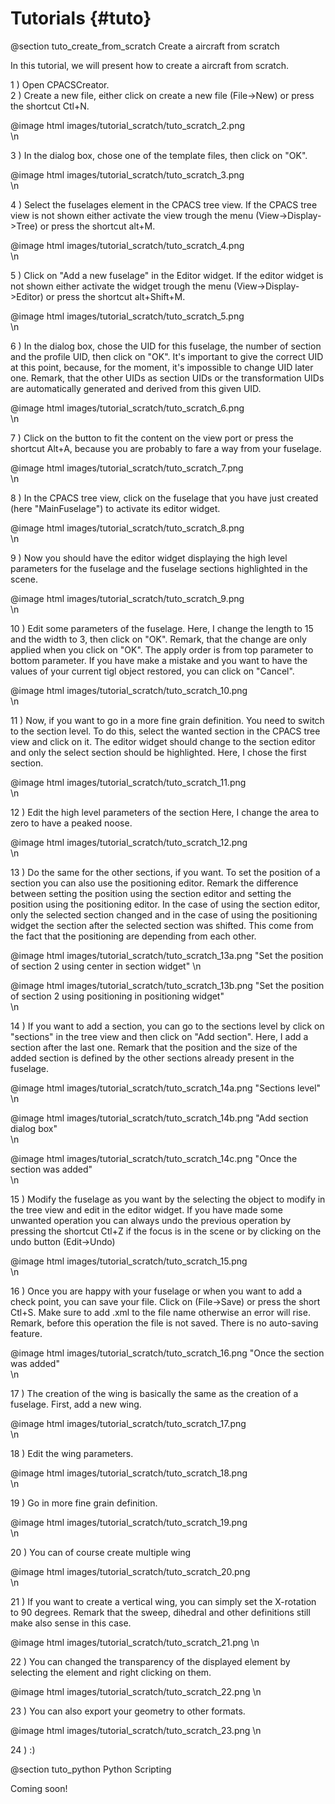 Tutorials {#tuto}
=========

@section tuto_create_from_scratch Create a aircraft from scratch

In this tutorial, we will present how to create a aircraft from scratch. 

1 ) Open CPACSCreator.     
2 ) Create a new file, either click on create a new file (File->New) or press the shortcut Ctl+N.

@image html images/tutorial_scratch/tuto_scratch_2.png    
\n

3 ) In the dialog box, chose one of the template files, then click on "OK".  

@image html images/tutorial_scratch/tuto_scratch_3.png            
\n

4 ) Select the fuselages element in the CPACS tree view. 
If the CPACS tree view is not shown either activate the view trough the menu (View->Display->Tree) 
or press the shortcut alt+M.    
  
@image html images/tutorial_scratch/tuto_scratch_4.png            
\n

5 ) Click on "Add a new fuselage" in the Editor widget.
  If the editor widget is not shown either activate the widget trough the menu (View->Display->Editor)
  or press the shortcut alt+Shift+M.
  
@image html images/tutorial_scratch/tuto_scratch_5.png            
\n

6 ) In the dialog box, chose the UID for this fuselage, the number of section and the profile UID, then click on "OK".
It's important to give the correct UID at this point, because, for the moment,
it's impossible to change UID later one. Remark, that the other UIDs as section UIDs or the transformation UIDs
are automatically generated and derived from this given UID.
   
@image html images/tutorial_scratch/tuto_scratch_6.png            
\n

7 ) Click on the button to fit the content on the view port or press the shortcut Alt+A,
because you are probably to fare a way from your fuselage.

@image html images/tutorial_scratch/tuto_scratch_7.png            
\n

8 ) In the CPACS tree view, click on the fuselage that you have just created (here "MainFuselage") to activate its editor widget.

@image html images/tutorial_scratch/tuto_scratch_8.png            
\n
     
9 ) Now you should have the editor widget displaying the high level parameters for the fuselage 
 and the fuselage sections highlighted in the scene. 
  
@image html images/tutorial_scratch/tuto_scratch_9.png            
\n

10 ) Edit some parameters of the fuselage. Here, I change the length to 15 and the width to 3, then click on "OK".
Remark, that the change are only applied when you click on "OK". The apply order is from top parameter to bottom parameter.
If you have make a mistake and you want to have the values of your current tigl object restored, you can click on "Cancel".
   
@image html images/tutorial_scratch/tuto_scratch_10.png            
\n

11 ) Now, if you want to go in a more fine grain definition. You need to switch to the section level. To do this, select the wanted 
section in the CPACS tree view and click on it. The editor widget should change to the section editor and only the
select section should be highlighted. Here, I chose the first section.

@image html images/tutorial_scratch/tuto_scratch_11.png            
\n


12 ) Edit the high level parameters of the section Here, I change the area to zero to have a peaked noose.

@image html images/tutorial_scratch/tuto_scratch_12.png            
\n

13 ) Do the same for the other sections, if you want. 
To set the position of a section you can also use the positioning editor. Remark the difference between setting the 
position using the section editor and setting the position using the positioning editor. 
In the case of using the section editor, only the selected section changed and in the case of using the positioning
widget the section after the selected section was shifted. This come from the fact that the positioning are depending
from each other. 


@image html images/tutorial_scratch/tuto_scratch_13a.png "Set the position of section 2 using center in section widget"
\n


@image html images/tutorial_scratch/tuto_scratch_13b.png  "Set the position of section 2 using positioning in positioning widget"          
\n

14 ) If you want to add a section, you can go to the sections level by click on "sections" in the tree view and then 
click on "Add section". Here, I add a section after the last one. 
Remark that the position and the size of the added section is defined by the other sections already present in the fuselage.
 
@image html images/tutorial_scratch/tuto_scratch_14a.png "Sections level"
\n


@image html images/tutorial_scratch/tuto_scratch_14b.png  "Add section dialog box"          
\n     
 
@image html images/tutorial_scratch/tuto_scratch_14c.png  "Once the section was added"          
\n     
    

15 ) Modify the fuselage as you want by the selecting the object to modify in the tree view and edit in the
editor widget. If you have made some unwanted operation you can always undo the previous operation by 
pressing the shortcut Ctl+Z if the focus is in the scene or by clicking on the undo button (Edit->Undo)  
 
@image html images/tutorial_scratch/tuto_scratch_15.png         
\n     
    
16 ) Once you are happy with your fuselage or when you want to add a check point, you can save your file. Click on 
(File->Save) or press the short Ctl+S. Make sure to add .xml to the file name otherwise an error will rise. 
Remark, before this operation the file is not saved. There is no auto-saving feature. 

@image html images/tutorial_scratch/tuto_scratch_16.png  "Once the section was added"          
\n     

17 ) The creation of the wing is basically the same as the creation of a fuselage. First, add a new wing.

@image html images/tutorial_scratch/tuto_scratch_17.png         
\n     


18 ) Edit the wing parameters. 

@image html images/tutorial_scratch/tuto_scratch_18.png   
\n     
    
19 ) Go in more fine grain definition.

 @image html images/tutorial_scratch/tuto_scratch_19.png    
 \n     
     
20 ) You can of course create multiple wing

@image html images/tutorial_scratch/tuto_scratch_20.png    
 \n 
 
21 ) If you want to create a vertical wing, you can simply set the X-rotation to 90 degrees.
Remark that the sweep, dihedral and other definitions still make also sense in this case. 

@image html images/tutorial_scratch/tuto_scratch_21.png
\n

22 ) You can changed the transparency of the displayed element by selecting the element and right clicking on them.

@image html images/tutorial_scratch/tuto_scratch_22.png
\n    
    
23 ) You can also export your geometry to other formats.     
      
@image html images/tutorial_scratch/tuto_scratch_23.png
\n    

24 ) :)


@section tuto_python Python Scripting     

Coming soon!